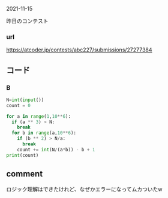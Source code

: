 2021-11-15

昨日のコンテスト
### url
https://atcoder.jp/contests/abc227/submissions/27277384

## コード
### B

```python
N=int(input())
count = 0

for a in range(1,10**6):
  if (a ** 3) > N:
    break
  for b in range(a,10**6):
    if (b ** 2) > N/a:
      break
    count += int(N/(a*b)) - b + 1
print(count)

```

## comment
ロジック理解はできたけれど、なぜかエラーになってムカついたw
